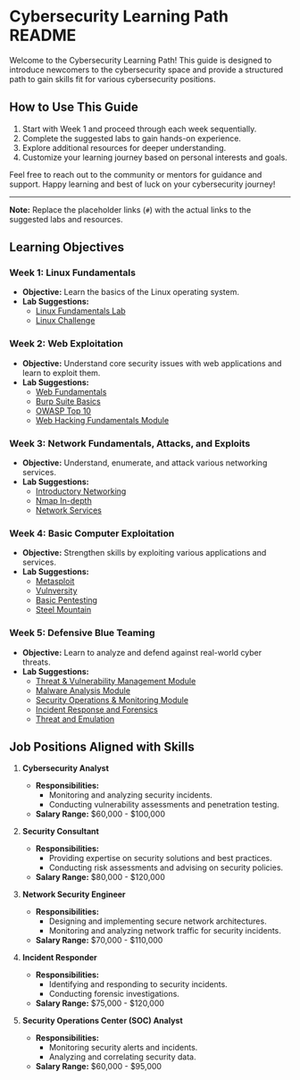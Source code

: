 # Cybersecurity Learning Path README

Welcome to the Cybersecurity Learning Path! This guide is designed to introduce newcomers to the cybersecurity space and provide a structured path to gain skills fit for various cybersecurity positions.

## How to Use This Guide

1. Start with Week 1 and proceed through each week sequentially.
2. Complete the suggested labs to gain hands-on experience.
3. Explore additional resources for deeper understanding.
4. Customize your learning journey based on personal interests and goals.

Feel free to reach out to the community or mentors for guidance and support. Happy learning and best of luck on your cybersecurity journey!

---

**Note:** Replace the placeholder links (`#`) with the actual links to the suggested labs and resources.

## Learning Objectives

### Week 1: Linux Fundamentals
- **Objective:** Learn the basics of the Linux operating system.
- **Lab Suggestions:**
  - [Linux Fundamentals Lab](#)
  - [Linux Challenge](#)

### Week 2: Web Exploitation
- **Objective:** Understand core security issues with web applications and learn to exploit them.
- **Lab Suggestions:**
  - [Web Fundamentals](#)
  - [Burp Suite Basics](#)
  - [OWASP Top 10](#)
  - [Web Hacking Fundamentals Module](#)

### Week 3: Network Fundamentals, Attacks, and Exploits
- **Objective:** Understand, enumerate, and attack various networking services.
- **Lab Suggestions:**
  - [Introductory Networking](#)
  - [Nmap In-depth](#)
  - [Network Services](#)

### Week 4: Basic Computer Exploitation
- **Objective:** Strengthen skills by exploiting various applications and services.
- **Lab Suggestions:**
  - [Metasploit](#)
  - [Vulnversity](#)
  - [Basic Pentesting](#)
  - [Steel Mountain](#)

### Week 5: Defensive Blue Teaming
- **Objective:** Learn to analyze and defend against real-world cyber threats.
- **Lab Suggestions:**
  - [Threat & Vulnerability Management Module](#)
  - [Malware Analysis Module](#)
  - [Security Operations & Monitoring Module](#)
  - [Incident Response and Forensics](#)
  - [Threat and Emulation](#)

## Job Positions Aligned with Skills

1. **Cybersecurity Analyst**
   - **Responsibilities:**
     - Monitoring and analyzing security incidents.
     - Conducting vulnerability assessments and penetration testing.
   - **Salary Range:** $60,000 - $100,000

2. **Security Consultant**
   - **Responsibilities:**
     - Providing expertise on security solutions and best practices.
     - Conducting risk assessments and advising on security policies.
   - **Salary Range:** $80,000 - $120,000

3. **Network Security Engineer**
   - **Responsibilities:**
     - Designing and implementing secure network architectures.
     - Monitoring and analyzing network traffic for security incidents.
   - **Salary Range:** $70,000 - $110,000

4. **Incident Responder**
   - **Responsibilities:**
     - Identifying and responding to security incidents.
     - Conducting forensic investigations.
   - **Salary Range:** $75,000 - $120,000

5. **Security Operations Center (SOC) Analyst**
   - **Responsibilities:**
     - Monitoring security alerts and incidents.
     - Analyzing and correlating security data.
   - **Salary Range:** $60,000 - $95,000


